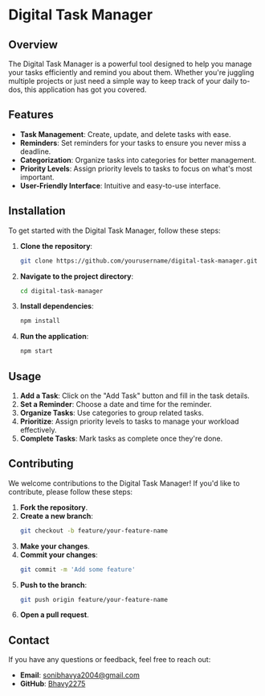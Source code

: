 # Digital Task Manager

## Overview

The Digital Task Manager is a powerful tool designed to help you manage your tasks efficiently and remind you about them. Whether you're juggling multiple projects or just need a simple way to keep track of your daily to-dos, this application has got you covered.

## Features

- **Task Management**: Create, update, and delete tasks with ease.
- **Reminders**: Set reminders for your tasks to ensure you never miss a deadline.
- **Categorization**: Organize tasks into categories for better management.
- **Priority Levels**: Assign priority levels to tasks to focus on what's most important.
- **User-Friendly Interface**: Intuitive and easy-to-use interface.

## Installation

To get started with the Digital Task Manager, follow these steps:

1. **Clone the repository**:
    ```sh
    git clone https://github.com/yourusername/digital-task-manager.git
    ```

2. **Navigate to the project directory**:
    ```sh
    cd digital-task-manager
    ```

3. **Install dependencies**:
    ```sh
    npm install
    ```

4. **Run the application**:
    ```sh
    npm start
    ```

## Usage

1. **Add a Task**: Click on the "Add Task" button and fill in the task details.
2. **Set a Reminder**: Choose a date and time for the reminder.
3. **Organize Tasks**: Use categories to group related tasks.
4. **Prioritize**: Assign priority levels to tasks to manage your workload effectively.
5. **Complete Tasks**: Mark tasks as complete once they're done.

## Contributing

We welcome contributions to the Digital Task Manager! If you'd like to contribute, please follow these steps:

1. **Fork the repository**.
2. **Create a new branch**:
    ```sh
    git checkout -b feature/your-feature-name
    ```
3. **Make your changes**.
4. **Commit your changes**:
    ```sh
    git commit -m 'Add some feature'
    ```
5. **Push to the branch**:
    ```sh
    git push origin feature/your-feature-name
    ```
6. **Open a pull request**.

## Contact

If you have any questions or feedback, feel free to reach out:

- **Email**: sonibhavya2004@gmail.com
- **GitHub**: [Bhavy2275](https://github.com/Bhavy2275)
